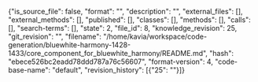 {"is_source_file": false, "format": "", "description": "", "external_files": [], "external_methods": [], "published": [], "classes": [], "methods": [], "calls": [], "search-terms": [], "state": 2, "file_id": 8, "knowledge_revision": 25, "git_revision": "", "filename": "/home/kavia/workspace/code-generation/bluewhite-harmony-1428-1433/core_component_for_bluewhite_harmony/README.md", "hash": "ebece526bc2eadd78ddd787a76c56607", "format-version": 4, "code-base-name": "default", "revision_history": [{"25": ""}]}